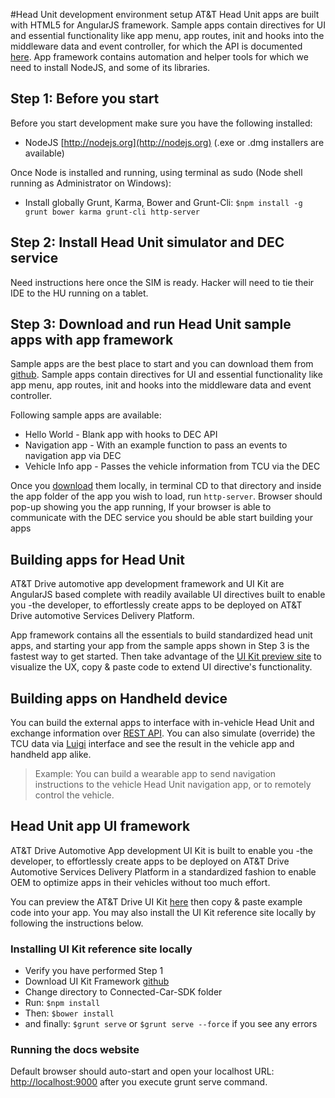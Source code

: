 #Head Unit development environment setup
AT&T Head Unit apps are built with HTML5 for AngularJS framework. Sample apps contain directives for UI and essential functionality like app menu, app routes, init and hooks into the middleware data and event controller, for which the API is documented [here](link). 
App framework contains automation and helper tools for which we need to install NodeJS, and some of its libraries. 

## Step 1: Before you start
Before you start development make sure you have the following installed:
- NodeJS [http://nodejs.org](http://nodejs.org) (.exe or .dmg installers are available)

Once Node is installed and running, using terminal as sudo (Node shell running as Administrator on Windows): 
- Install globally Grunt, Karma, Bower and Grunt-Cli: `$npm install -g grunt bower karma grunt-cli http-server`

## Step 2: Install Head Unit simulator and DEC service
Need instructions here once the SIM is ready. Hacker will need to tie their IDE to the HU running on a tablet. 

## Step 3: Download and run Head Unit sample apps with app framework
Sample apps are the best place to start and you can download them from [github](url). Sample apps contain directives for UI and essential functionality like app menu, app routes, init and hooks into the middleware data and event controller.

Following sample apps are available:
- Hello World - Blank app with hooks to DEC API
- Navigation app - With an example function to pass an events to navigation app via DEC
- Vehicle Info app - Passes the vehicle information from TCU via the DEC

Once you [download](url) them locally, in terminal CD to that directory and inside the app folder of the app you wish to load, run `http-server`. Browser should pop-up showing you the app running, If your browser is able to communicate with the DEC service you should be able start building your apps 

## Building apps for Head Unit
AT&T Drive automotive app development framework and UI Kit are AngularJS based complete with readily available UI directives built to enable you -the developer, to effortlessly create apps to be deployed on AT&T Drive automotive Services Delivery Platform.

App framework contains all the essentials to build standardized head unit apps, and starting your app from the sample apps shown in Step 3 is the fastest way to get started. Then take advantage of the [UI Kit preview site]() to visualize the UX, copy & paste code to extend UI directive's functionality. 

## Building apps on Handheld device
You can build the external apps to interface with in-vehicle Head Unit and exchange information over [REST API](url). You can also simulate (override) the TCU data via [Luigi](url) interface and see the result in the vehicle app and handheld app alike.

> Example: You can build a wearable app to send navigation instructions to the vehicle Head Unit navigation app, or to remotely control the vehicle.

## Head Unit app UI framework
AT&T Drive Automotive App development UI Kit is built to enable you -the developer, to effortlessly create apps to be deployed on AT&T Drive Automotive Services Delivery Platform in a standardized fashion to enable OEM to optimize apps in their vehicles without too much effort. 

You can preview the AT&T Drive UI Kit [here](url) then copy & paste example code into your app. You may also install the UI Kit reference site locally by following the instructions below. 

### Installing UI Kit reference site locally
- Verify you have performed Step 1
- Download UI Kit Framework [github](url)
- Change directory to Connected-Car-SDK folder 
- Run: `$npm install`
- Then: `$bower install`
- and finally: `$grunt serve` or `$grunt serve --force` if you see any errors

### Running the docs website
Default browser should auto-start and open your localhost URL: [http://localhost:9000](http://localhost:9000) after you execute grunt serve command.
